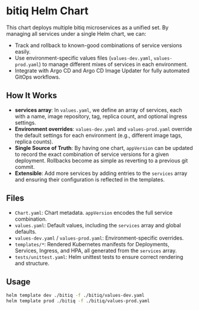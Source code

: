 # bitiq Helm Chart

This chart deploys multiple bitiq microservices as a unified set. By managing all services under a single Helm chart, we can:

- Track and rollback to known-good combinations of service versions easily.
- Use environment-specific values files (`values-dev.yaml`, `values-prod.yaml`) to manage different mixes of services in each environment.
- Integrate with Argo CD and Argo CD Image Updater for fully automated GitOps workflows.

## How It Works

- **services array**: In `values.yaml`, we define an array of services, each with a name, image repository, tag, replica count, and optional ingress settings.
- **Environment overrides**: `values-dev.yaml` and `values-prod.yaml` override the default settings for each environment (e.g., different image tags, replica counts).
- **Single Source of Truth**: By having one chart, `appVersion` can be updated to record the exact combination of service versions for a given deployment. Rollbacks become as simple as reverting to a previous git commit.
- **Extensible**: Add more services by adding entries to the `services` array and ensuring their configuration is reflected in the templates.

## Files

- `Chart.yaml`: Chart metadata. `appVersion` encodes the full service combination.
- `values.yaml`: Default values, including the `services` array and global defaults.
- `values-dev.yaml` / `values-prod.yaml`: Environment-specific overrides.
- `templates/*`: Rendered Kubernetes manifests for Deployments, Services, Ingress, and HPA, all generated from the `services` array.
- `tests/unittest.yaml`: Helm unittest tests to ensure correct rendering and structure.

## Usage

```bash
helm template dev ./bitiq -f ./bitiq/values-dev.yaml
helm template prod ./bitiq -f ./bitiq/values-prod.yaml